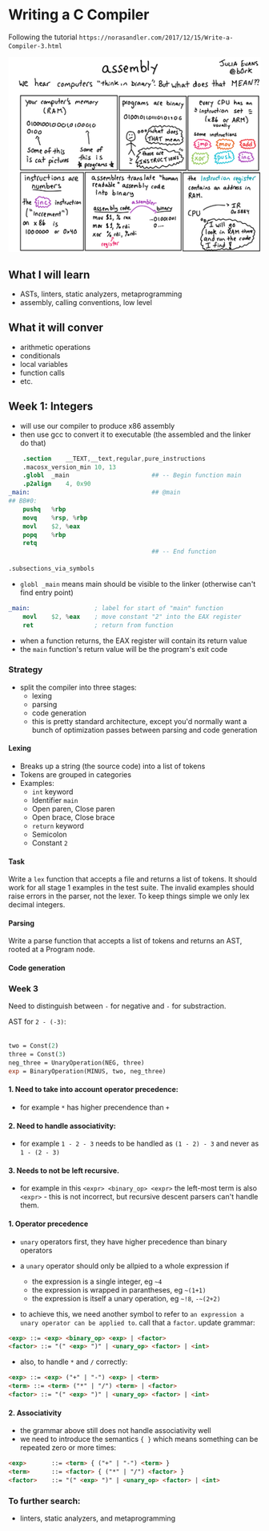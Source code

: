 # Writing a C Compiler

Following the tutorial `https://norasandler.com/2017/12/15/Write-a-Compiler-3.html`

![alt text](assembly.png "Assembly")

## What I will learn

- ASTs, linters, static analyzers, metaprogramming
- assembly, calling conventions, low level

## What it will conver

- arithmetic operations
- conditionals
- local variables
- function calls
- etc.

## Week 1: Integers

- will use our compiler to produce x86 assembly
- then use gcc to convert it to executable (the assembled and the linker do that)

```s
	.section	__TEXT,__text,regular,pure_instructions
	.macosx_version_min 10, 13
	.globl	_main                   	## -- Begin function main
	.p2align	4, 0x90
_main:                                  ## @main
## BB#0:
	pushq	%rbp
	movq	%rsp, %rbp
	movl	$2, %eax
	popq	%rbp
	retq
                                        ## -- End function

.subsections_via_symbols
```

- `globl _main` means main should be visible to the linker (otherwise can't find entry point)

```s
_main:                  ; label for start of "main" function
    movl    $2, %eax    ; move constant "2" into the EAX register
    ret                 ; return from function
```

- when a function returns, the EAX register will contain its return value
- the `main` function's return value will be the program's exit code

### Strategy

- split the compiler into three stages:
    - lexing
	- parsing
	- code generation
	- this is pretty standard architecture, except you'd normally want a bunch of optimization passes between parsing and code generation

#### Lexing

- Breaks up a string (the source code) into a list of tokens
- Tokens are grouped in categories
- Examples: 
	- `int` keyword
	- Identifier `main`
	- Open paren, Close paren
	- Open brace, Close brace
	- `return` keyword
	- Semicolon
	- Constant `2`

#### Task

Write a `lex` function that accepts a file and returns a list of tokens. It should work for all stage 1 examples in the test suite. The invalid examples should raise errors in the parser, not the lexer. To keep things simple we only lex decimal integers.

#### Parsing

Write a parse function that accepts a list of tokens and returns an AST, rooted at a Program node. 

#### Code generation

### Week 3
Need to distinguish between `-` for negative and `-` for substraction.

AST for `2 - (-3)`:
```ocaml

two = Const(2)
three = Const(3)
neg_three = UnaryOperation(NEG, three)
exp = BinaryOperation(MINUS, two, neg_three)
```

#### 1. Need to take into account operator precedence:
- for example `*` has higher precendence than `+`
#### 2. Need to handle associativity: 
- for example `1 - 2 - 3` needs to be handled as `(1 - 2) - 3` and never as `1 - (2 - 3)`
#### 3. Needs to not be left recursive.
- for example in this ``` <expr> <binary_op> <expr> ``` the left-most term is also `<expr>` - this is not incorrect, but recursive descent parsers can't handle them.


#### 1. Operator precedence

- `unary` operators first, they have higher precedence than binary operators
- a `unary` operator should only be allpied to a whole expression if 
	- the expression is a single integer, eg `~4`
	- the expression is wrapped in parantheses, eg `~(1+1)`
	- the expression is itself a unary operation, eg `~!8`, `-~(2+2)` 

- to achieve this, we need another symbol to refer to `an expression a unary operator can be applied to`. call that a `factor`. update grammar:

```html
<exp> ::= <exp> <binary_op> <exp> | <factor>
<factor> ::= "(" <exp> ")" | <unary_op> <factor> | <int>
```

- also, to handle `*` and `/` correctly:

```html
<exp> ::= <exp> ("+" | "-") <exp> | <term>
<term> ::= <term> ("*" | "/") <term> | <factor>
<factor> ::= "(" <exp> ")" | <unary_op> <factor> | <int>
```

#### 2. Associativity
- the grammar above still does not handle associativity well
- we need to introduce the semantics `{ }` which means something can be repeated zero or more times:
```html
<exp> 		::= <term> { ("+" | "-") <term> }
<term> 		::= <factor> { ("*" | "/") <factor> }
<factor> 	::= "(" <exp> ")" | <unary_op> <factor> | <int>
```

### To further search:
- linters, static analyzers, and metaprogramming
